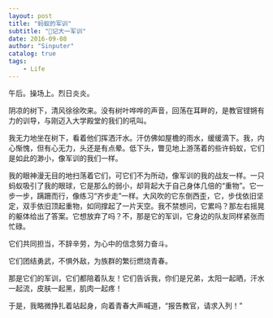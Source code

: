 ```yaml
---
layout: post
title: "蚂蚁的军训"
subtitle: "记大一军训"
date: 2016-09-08
author: "Sinputer"
catalog: true
tags: 
    - Life
---
```


午后。操场上。烈日炎炎。  

阴凉的树下，清风徐徐吹来。没有树叶哗哗的声音，回荡在耳畔的，是教官铿锵有力的训导，与刚迈入大学殿堂的我们的吼叫。  

我无力地坐在树下，看着他们挥洒汗水。汗仿佛如屋檐的雨水，缓缓滴下。我，内心惭愧，但有心无力，头还是有点晕。低下头，瞥见地上游荡着的些许蚂蚁，它们是如此的渺小，像军训的我们一样。  

我的眼神漫无目的地扫荡着它们，可它们不为所动，像军训的我的战友一样。一只蚂蚁吸引了我的眼球，它是那么的弱小，却背起大于自己身体几倍的“重物”。它一步一步，蹒跚而行，像练习“齐步走”一样。大风吹的它东倒西歪，它，步伐依旧坚定，双手依旧顶起重物，如同撑起了一片天空。我不禁想问，它累吗？那左右摇晃的躯体给出了答案。它想放弃了吗？不，那是它的军训，它身边的队友同样紧张而忙碌。  

它们共同担当，不辞辛劳，为心中的信念努力奋斗。  

它们团结勇武，不惧外敌，为族群的繁衍燃烧青春。  

那是它们的军训，它们都陪着队友！它们告诉我，你们是兄弟，太阳一起晒，汗水一起流，皮肤一起黑，肌肉一起疼！  

于是，我略微挣扎着站起身，向着青春大声喊道，“报告教官，请求入列！”
